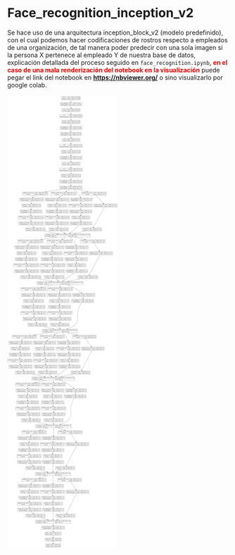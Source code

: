 # Face_recognition_inception_v2
Se hace uso de una arquitectura inception_block_v2 (modelo predefinido), con el cual podemos hacer codificaciones de rostros respecto a empleados de una organización, de tal manera poder predecir con una sola imagen si la persona X pertenece al empleado Y de nuestra base de datos,
explicación detallada del proceso seguido en `face_recognition.ipynb`, <font color = 'red'>**en el caso de una mala renderización del notebook en la visualización**</font> puede pegar el link del notebook en **https://nbviewer.org/** o sino visualizarlo por google colab.
<br>
<br>
<img src = 'images/model.png'>
